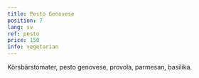 ```yaml
---
title: Pesto Genovese
position: 7
lang: sv
ref: pesto
price: 150
info: vegetarian
---
```


Körsbärstomater, pesto genovese, provola, parmesan, basilika.
